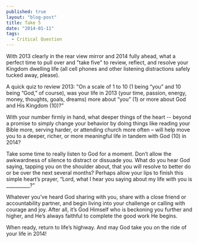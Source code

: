 ```yaml
---
published: true
layout: "blog-post"
title: Take 5
date: "2014-01-11"
tags: 
  - Critical Question
---
```



With 2013 clearly in the rear view mirror and 2014 fully ahead, what a perfect time to pull over and "take five" to review, reflect, and resolve your Kingdom dwelling life (all cell phones and other listening distractions safely tucked away, please).  

A quick quiz to review 2013: "On a scale of 1 to 10 (1 being “you” and 10 being “God,” of course), was your life in 2013 (your time, passion, energy, money, thoughts, goals, dreams) more about “you” (1) or more about God and His Kingdom (10)?"  

With your number firmly in hand, what deeper things of the heart -- beyond a promise to simply change your behavior by doing things like reading your Bible more, serving harder, or attending church more often – will help move you to a deeper, richer, or more meaningful life in tandem with God (10) in 2014?  

Take some time to really listen to God for a moment.  Don’t allow the awkwardness of silence to   distract or dissuade you.  What do you hear God saying, tapping you on the shoulder about, that you will resolve to better do or be over the next several months?  Perhaps allow your lips to finish this simple heart’s prayer, “Lord, what I hear you saying about my life with you is __________?” 

Whatever you’ve heard God sharing with you, share with a close friend or accountability partner, and begin living into your challenge or calling with courage and joy.  After all, it’s God Himself who is beckoning you further and higher, and He’s always faithful to complete the good work He begins.

When ready, return to life’s highway.  And may God take you on the ride of your life in 2014!